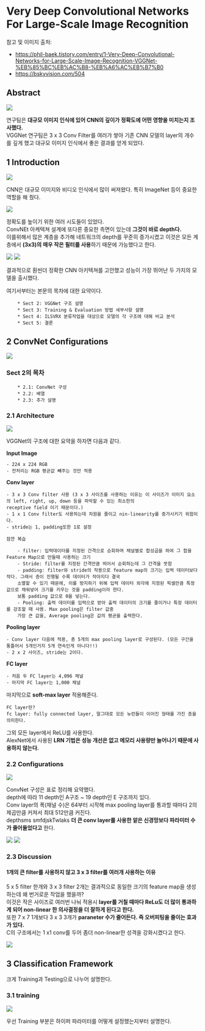 # Very Deep Convolutional Networks For Large-Scale Image Recognition  

참고 및 이미지 출처:  
- https://phil-baek.tistory.com/entry/1-Very-Deep-Convolutional-Networks-for-Large-Scale-Image-Recognition-VGGNet-%EB%85%BC%EB%AC%B8-%EB%A6%AC%EB%B7%B0  
- https://bskyvision.com/504  



## Abstract  

<img src = "./image/1.png">  

연구팀은 **대규모 이미지 인식에 있어 CNN의 깊이가 정확도에 어떤 영향을 미치는지 조사했다.**  
VGGNet 연구팀은 3 x 3 Conv Filter를 여러갸 쌓아 기존 CNN 모델의 layer의 개수를 깊게 했고 대규모 이미지 인식에서 좋은 결과를 얻게 되었다.  


## 1 Introduction  

<img src="./image/2.png">  

CNN은 대규모 이미지와 비디오 인식에서 많이 써져왔다. 특히 ImageNet 등이 중요한 역할을 해 줬다.  

<img src = "./image/3.png">  

정확도를 높이기 위한 여러 시도들이 있었다.  
ConvNEt 아케텍쳐 설계에 또다른 중요한 측면이 있는데 **그것이 바로 depth다.**  
이를위해서 많은 계층을 추가해 네트워크의 depth를 꾸준히 증가시켰고 이것은 모든 계층에서 **(3x3)의 매우 작은 필터를 사용**하기 때문에 가능했다고 한다.  

<img src = "./image/4.png">  
<img src = "./image/5.png">  

결과적으로 훤씬더 정확한 CNN 아키텍쳐를 고안했고 성능이 가장 뛰어난 두 가지의 모델을 출시했다.  

여기서부터는 본문의 목차에 대한 요약이다.  

```
    * Sect 2: VGGNet 구조 설명
    * Sect 3: Training & Evaluation 방법 세부사항 설명  
    * Sect 4: ILSVRX 분류작업을 대상으로 모델의 각 구조에 대해 비교 분석  
    * Sect 5: 결론  
```

## 2 ConvNet Configurations  

<img src = "./image/6.png">  

### Sect 2의 목차  

```
    * 2.1: ConvNet 구성  
    * 2.2: 배열  
    * 2.3: 추가 설명  
```
### 2.1 Architecture  

<img src = "./image/7.png">  

VGGNet의 구조에 대한 요약을 하자면 다음과 같다.  

**Input Image**  

    - 224 x 224 RGB  
    - 전처리는 RGB 평균값 빼주는 것만 적용  

**Conv layer**  

    - 3 x 3 Conv filter 사용 (3 x 3 사이즈를 사용하는 이유는 이 사이즈가 이미지 요소의 left, right, up, down 등을 파악할 수 있는 최소한의  
    receptive field 이기 때문이다.)  
    - 1 x 1 Conv filter도 사용하는데 차원을 줄이고 nin-linearity를 증가시키기 위함이다.  
    - stride는 1, padding또한 1로 설정

```
잠깐 복습  

    - filter: 입력데이터를 지정된 간격으로 순회하며 채널별로 합성곱을 하여 그 합을 Feature Map으로 만들때 사용하는 크기  
    - Stride: filter를 지정된 간격만큼 띄어서 순회하는데 그 간격을 뜻함
    - padding: filter와 stride의 작용으로 feature map의 크기는 입력 데이터보다 작다. 그래서 층이 진행될 수록 데이터가 작아지다 결국  
    소멸할 수 있기 때문에, 이를 방지하기 위해 입력 데이터 외각에 지정된 픽셀만큼 특정 값으로 채워넣어 크기를 키우는 것을 padding이라 한다.  
    보통 padding 값으로 0을 넣는다.  
    - Pooling: 출력 데이터를 입력으로 받아 출력 데이터의 크기를 줄이거나 특정 데이터를 강조할 때 사용. Max pooling은 filter 값중  
    가장 큰 값을, Average pooling은 값의 평균을 출력한다.  
```

**Pooling layer**  

    - Conv layer 다음에 적용, 총 5개의 max pooling layer로 구성된다. (모든 구간을 통틀어서 5개인거지 5개 연속인게 아니다!!)  
    - 2 x 2 사이즈, stride는 2이다.  

**FC layer**  

    - 처음 두 FC layer는 4,096 채널
    - 마지막 FC layer는 1,000 채널

마지막으로 **soft-max layer** 적용해준다.  

```
FC layer란?  
fc layer: fully connected layer, 말그대로 모든 뉴런들이 이어진 형태를 가진 층을 의미한다.  
```

그외 모든 layer에서 ReLU를 사용한다.  
AlexNet에서 사용된 **LRN 기법은 성능 개선은 없고 메모리 사용량만 늘어나기 때문에 사용하지 않는다.**

### 2.2 Configurations  

<img src = "./image/8.png">  

ConvNet 구성은 표로 정리해 요약했다.  
depth에 따라 11 depth인 A구조 ~ 19 depth인 E 구조까지 있다.  
Conv layer의 폭(채널 수)은 64부터 시작해 max pooling layer를 통과할 때마다 2의 제곱만큼 커져서 최대 512만큼 커진다.  
depthsms smfdjskTwlaks **더 큰 conv layer를 사용한 앝은 신경망보다 파라미터 수가 줄어들었다고** 한다.  

<img src="./image/9.png">  

<img src="./image/10.png">  

### 2.3 Discussion  

#### 1개의 큰 filter를 사용하지 않고 3 x 3 filter를 여러개 사용하는 이유  

5 x 5 filter 한개와 3 x 3 filter 2개는 결과적으로 동일한 크기의 feature map을 생성하는데 왜 번거로운 작업을 했을까?  
이것은 작은 사이즈로 여러번 나눠 적용시 **layer를 거칠 때마다 ReLu도 더 많이 통과하게 되어 non-linear 한 의사결정을 더 잘하게 된다고 한다.**  
또한 7 x 7 1개보다 3 x 3 3개가 **paraneter 수가 줄어든다. 즉 오버피팅을 줄이는 효과가 있다.**  
C의 구조에서는 1 x1 conv를 두어 좀더 non-linear한 성격을 강화시켰다고 한다.  

<img src="./image/11.png">  

## 3 Classification Framework  
  
크게 Training과 Testing으로 나누어 설명한다.  

### 3.1 training  

<img src="./image/12.png">  

우선 Training 부분은 하이퍼 파라미터를 어떻게 설정했는지부터 설명한다.  
